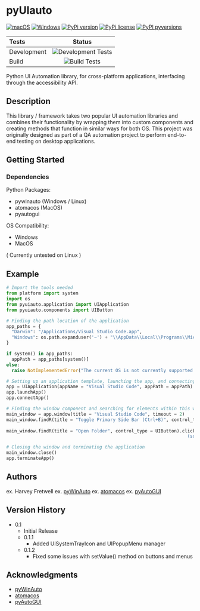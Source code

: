 # pyUIauto

[![macOS](https://svgshare.com/i/ZjP.svg)](https://svgshare.com/i/ZjP.svg)
[![Windows](https://svgshare.com/i/ZhY.svg)](https://svgshare.com/i/ZhY.svg)
[![PyPi version](https://badgen.net/pypi/v/pyuiauto/)](https://pypi.org/project/pyuiauto/)
[![PyPi license](https://badgen.net/pypi/license/pyuiauto/)](https://pypi.org/project/pyuiauto/)
[![PyPI pyversions](https://img.shields.io/pypi/pyversions/pyuiauto.svg)](https://pypi.python.org/pypi/pyuiauto/)


| Tests       | Status                                                                                                                  |
| :---------- | :---------------------------------------------------------------------------------------------------------------------: |
| Development | ![Development Tests](https://github.com/harveyf2801/pyUIauto/actions/workflows/run_dev_tests.yml/badge.svg?branch=main)       |
| Build       | ![Build Tests](https://github.com/harveyf2801/pyUIauto/actions/workflows/build_wheel.yml/badge.svg?branch=main) |

Python UI Automation library, for cross-platform applications, interfacing through the accessibility API.

## Description

This library / framework takes two popular UI automation libraries and combines their functionality by wrapping them into custom components and creating methods that function in similar ways for both OS. This project was originally designed as part of a QA automation project to perform end-to-end testing on desktop applications.

## Getting Started

### Dependencies

Python Packages:

- pywinauto (Windows / Linux)
- atomacos (MacOS)
- pyautogui

OS Compatibility:

- Windows
- MacOS

( Currently untested on Linux )

## Example

```python
# Import the tools needed
from platform import system
import os
from pyuiauto.application import UIApplication
from pyuiauto.components import UIButton

# Finding the path location of the application
app_paths = {
  "Darwin": "/Applications/Visual Studio Code.app",
  "Windows": os.path.expanduser('~') + "\\AppData\\Local\\Programs\\Microsoft VS Code\\Code.exe"
}

if system() in app_paths:
  appPath = app_paths[system()]
else:
  raise NotImplementedError("The current OS is not currently supported: " + system())

# Setting up an application template, launching the app, and connecting to it
app = UIApplication(appName = "Visual Studio Code", appPath = appPath)
app.launchApp()
app.connectApp()

# Finding the window component and searching for elements within this window component
main_window = app.window(title = "Visual Studio Code", timeout = 2)
main_window.findR(title = "Toggle Primary Side Bar (Ctrl+B)", control_type = UIButton).press() '''  press will invoke a button without manually moving the mouse and clicking it 
                                                                                          (a button could be invoked even if it isn't currently visible)  '''
main_window.findR(title = "Open Folder", control_type = UIButton).click() ''' however, click will move the mouse to the button location and click it
                                                                    (sometimes this can be more reliable) '''

# Closing the window and terminating the application
main_window.close()
app.terminateApp()
```

## Authors

ex. Harvey Fretwell
ex. [pyWinAuto](https://github.com/pywinauto/pywinauto/tree/master)
ex. [atomacos](https://github.com/daveenguyen/atomacos)
ex. [pyAutoGUI](https://github.com/asweigart/pyautogui)

## Version History

- 0.1
  - Initial Release
  - 0.1.1
    - Added UISystemTrayIcon and UIPopupMenu manager
  - 0.1.2
    - Fixed some issues with setValue() method on buttons and menus

## Acknowledgments

- [pyWinAuto](https://github.com/pywinauto/pywinauto/tree/master)
- [atomacos](https://github.com/daveenguyen/atomacos)
- [pyAutoGUI](https://github.com/asweigart/pyautogui)
